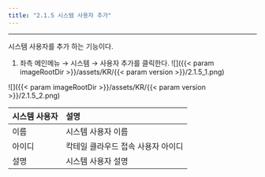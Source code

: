 ```yaml
---
title: "2.1.5 시스템 사용자 추가"
---
```


---

시스템 사용자를 추가 하는 기능이다.

1. 좌측 메인메뉴 → 시스템 → 사용자 추가를 클릭한다.
![]({{< param imageRootDir >}}/assets/KR/{{< param version >}}/2.1.5_1.png)

![]({{< param imageRootDir >}}/assets/KR/{{< param version >}}/2.1.5_2.png)

| **시스템 사용자** | **설명** |
| :--- | :--- |
| 이름 |  시스템 사용자 이름 |
| 아이디 | 칵테일 클라우드 접속 사용자 아이디 |
| 설명 | 시스템 사용자 설명 |
